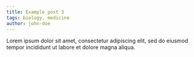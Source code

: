 ```yaml
---
title: Example post 3
tags: biology, medicine
author: john-doe
---
```


Lorem ipsum dolor sit amet, consectetur adipiscing elit, sed do eiusmod tempor incididunt ut labore et dolore magna aliqua.

